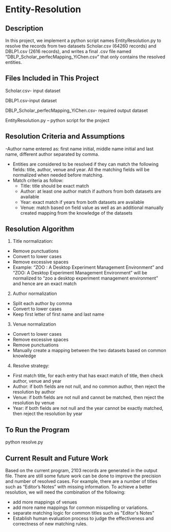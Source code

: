 # Entity-Resolution

## Description

In this project, we implement a python script names EntityResolution.py to resolve the records from two datasets Scholar.csv (64260 records) and DBLP1.csv (2616 records), and writes a final .csv file named “DBLP_Scholar_perfecMapping_YiChen.csv” that only contains the resolved entities.
 
## Files Included in This Project
 
Scholar.csv- input dataset

DBLP1.csv-input dataset

DBLP_Scholar_perfecMapping_YiChen.csv- required output dataset

EntityResolution.py – python script for the project
 
## Resolution Criteria and Assumptions

-Author name entered as: first name initial, middle name initial and last name, different author separated by comma.
- Entities are considered to be resolved if they can match the following fields: title, author, venue and year. All the matching fields will be normalized when needed before matching.
- Match criteria as follow:
  - Title: title should be exact match
  - Author: at least one author match if authors from both datasets are available
  - Year: exact match if years from both datasets are available
  - Venue: match based on field value as well as an additional manually created mapping from the knowledge of the datasets
 
## Resolution Algorithm
1. Title normalization:
 - Remove punctuations
 - Convert to lower cases
 - Remove excessive spaces
 - Example:
   “ZOO  :  A Desktop Experiment Management Environment” and
   “ZOO: A Desktop Experiment Management Environment” will be normalized to
   “zoo a desktop experiment management environment” and hence are an exact match
 
2. Author normalization
 - Split each author by comma
 - Convert to lower cases
 - Keep first letter of first name and last name
 
3. Venue normalization
 - Convert to lower cases
 - Remove excessive spaces
 - Remove punctuations
 - Manually create a mapping between the two datasets based on common knowledge
 
4. Resolve strategy:
 - First match title, for each entry that has exact match of title, then check author, venue and year
 - Author: if both fields are not null, and no common author, then reject the resolution by author
 - Venue: if both fields are not null and cannot be matched, then reject the resolution by venue
 - Year: if both fields are not null and the year cannot be exactly matched, then reject the resolution by year 
 
## To Run the Program
python resolve.py

## Current Result and Future Work
Based on the current program, 2103 records are generated in the output file. There are still some future work can be done to improve the precision and number of resolved cases. For example, there are a number of titles such as “Editor’s Notes” with missing information. To achieve a better resolution, we will need the combination of the following:
- add more mappings of venues
- add more name mappings for common misspelling or variations.
- separate matching logic for common titles such as "Editor's Notes"
- Establish human evaluation process to judge the effectiveness and correctness of new matching rules.
